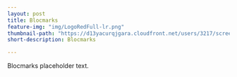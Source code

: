 ```yaml
---
layout: post
title: Blocmarks
feature-img: "img/LogoRedFull-lr.png"
thumbnail-path: "https://d13yacurqjgara.cloudfront.net/users/3217/screenshots/2030966/blocjams_1x.png"
short-description: Blocmarks

---
```

Blocmarks placeholder text.
